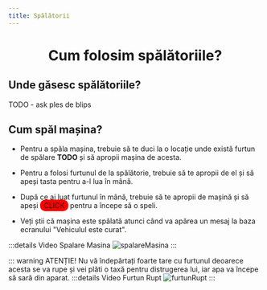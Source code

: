 ```yaml
---
title: Spălătorii
---
```



# <p style="text-align: center;">Cum folosim spălătoriile?</p>

## Unde găsesc spălătoriile?

TODO - ask ples de blips

## Cum spăl mașina?

- Pentru a spăla mașina, trebuie să te duci la o locație unde există furtun de spălare **TODO** și să apropii mașina de acesta.

- Pentru a folosi furtunul de la spălătorie, trebuie să te apropii de el și să apeși tasta <KeyIcon keyType="e"/> pentru a-l lua în mână.

- După ce ai luat furtunul în mână, trebuie să te apropii de mașină și să apeși <span style="padding: 3px 7px; border-radius: 10px; background-color: red;">CLICK</span> pentru a începe să o speli.

- Veți știi că mașina este spălată atunci când va apărea un mesaj la baza ecranului "Vehiculul este curat".

:::details Video Spalare Masina
![spalareMasina](https://i.imgur.com/1zdcss8.gif)
:::

::: warning ATENȚIE!
Nu vă îndepărtați foarte tare cu furtunul deoarece acesta se va rupe și vei plăti o taxă pentru distrugerea lui, iar apa va începe să sară din aparat.
:::details Video Furtun Rupt
![furtunRupt](https://i.imgur.com/azBkYSg.gif)
:::